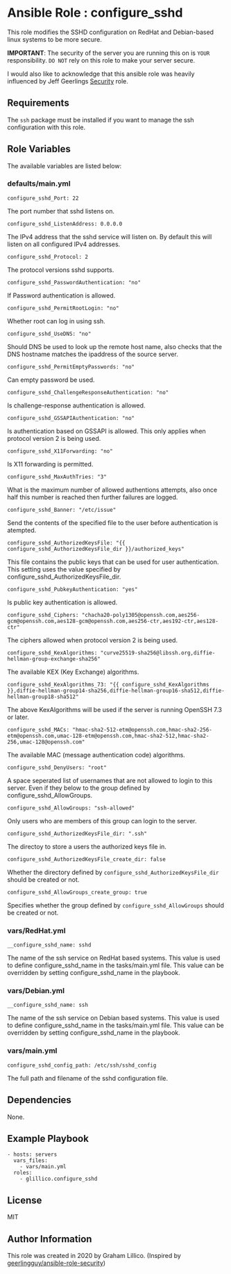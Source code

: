 # Ansible Role : configure_sshd

This role modifies the SSHD configuration on RedHat and Debian-based linux systems to be more secure.

**IMPORTANT**:
The security of the server you are running this on is `YOUR` responsibility. `DO NOT` rely on this role to make your server secure.

I would also like to acknowledge that this ansible role was heavily influenced by Jeff Geerlings [Security](https://galaxy.ansible.com/geerlingguy/security) role.

## Requirements

The `ssh` package must be installed if you want to manage the ssh configuration with this role.

## Role Variables

The available variables are listed below:

### defaults/main.yml

    configure_sshd_Port: 22

The port number that sshd listens on.

    configure_sshd_ListenAddress: 0.0.0.0

The IPv4 address that the sshd service will listen on. By default this will listen on all configured IPv4 addresses.

    configure_sshd_Protocol: 2

The protocol versions sshd supports.

    configure_sshd_PasswordAuthentication: "no"

If Password authentication is allowed.

    configure_sshd_PermitRootLogin: "no"

Whether root can log in using ssh.

    configure_sshd_UseDNS: "no"

Should DNS be used to look up the remote host name, also checks that the DNS hostname matches the ipaddress of the source server.

    configure_sshd_PermitEmptyPasswords: "no"

Can empty password be used.

    configure_sshd_ChallengeResponseAuthentication: "no"

Is challenge-response authentication is allowed.

    configure_sshd_GSSAPIAuthentication: "no"

Is authentication based on GSSAPI is allowed. This only applies when protocol version 2 is being used.

    configure_sshd_X11Forwarding: "no"

Is X11 forwarding is permitted.

    configure_sshd_MaxAuthTries: "3"

What is the maximum number of allowed authentions attempts, also once half this number is reached then further failures are logged.

    configure_sshd_Banner: "/etc/issue"

Send the contents of the specified file to the user before authentication is atempted.

    configure_sshd_AuthorizedKeysFile: "{{ configure_sshd_AuthorizedKeysFile_dir }}/authorized_keys"

This file contains the public keys that can be used for user authentication.  This setting uses the value specified by configure_sshd_AuthorizedKeysFile_dir.

    configure_sshd_PubkeyAuthentication: "yes"

Is public key authentication is allowed.

    configure_sshd_Ciphers: "chacha20-poly1305@openssh.com,aes256-gcm@openssh.com,aes128-gcm@openssh.com,aes256-ctr,aes192-ctr,aes128-ctr"

The ciphers allowed when protocol version 2 is being used.

    configure_sshd_KexAlgorithms: "curve25519-sha256@libssh.org,diffie-hellman-group-exchange-sha256"

The available KEX (Key Exchange) algorithms.

    configure_sshd_KexAlgorithms_73: "{{ configure_sshd_KexAlgorithms }},diffie-hellman-group14-sha256,diffie-hellman-group16-sha512,diffie-hellman-group18-sha512"

The above KexAlgorithms will be used if the server is running OpenSSH 7.3 or later.

    configure_sshd_MACs: "hmac-sha2-512-etm@openssh.com,hmac-sha2-256-etm@openssh.com,umac-128-etm@openssh.com,hmac-sha2-512,hmac-sha2-256,umac-128@openssh.com"

The available MAC (message authentication code) algorithms.

    configure_sshd_DenyUsers: "root"

A space seperated list of usernames that are not allowed to login to this server.  Even if they below to the group defined by configure_sshd_AllowGroups.

    configure_sshd_AllowGroups: "ssh-allowed"

Only users who are members of this group can login to the server.

    configure_sshd_AuthorizedKeysFile_dir: ".ssh"

The directoy to store a users the authorized keys file in.

    configure_sshd_AuthorizedKeysFile_create_dir: false

Whether the directory defined by `configure_sshd_AuthorizedKeysFile_dir` should be created or not.

    configure_sshd_AllowGroups_create_group: true

Specifies whether the group defined by `configure_sshd_AllowGroups` should be created or not.

### vars/RedHat.yml

    __configure_sshd_name: sshd

The name of the ssh service on RedHat based systems.  This value is used to define configure_sshd_name in the tasks/main.yml file.  This value can be overridden by setting configure_sshd_name in the playbook.

### vars/Debian.yml

    __configure_sshd_name: ssh

The name of the ssh service on Debian based systems.  This value is used to define configure_sshd_name in the tasks/main.yml file.  This value can be overridden by setting configure_sshd_name in the playbook.

### vars/main.yml

    configure_sshd_config_path: /etc/ssh/sshd_config

The full path and filename of the sshd configuration file.

## Dependencies

None.

## Example Playbook

    - hosts: servers
      vars_files:
        - vars/main.yml
      roles:
        - glillico.configure_sshd

## License

MIT

## Author Information

This role was created in 2020 by Graham Lillico. (Inspired by [geerlingguy/ansible-role-security](https://github.com/geerlingguy/ansible-role-security))

